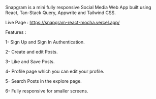 Snapgram is a mini fully responsive Social Media Web App built using React, Tan-Stack Query, Appwrite and Tailwind CSS.

Live Page : https://snapgram-react-mocha.vercel.app/

Features :

1- Sign Up and Sign In Authentication.

2- Create and edit Posts.

3- Like and Save Posts.

4- Profile page which you can edit your profile.

5- Search Posts in the explore page.

6- Fully responsive for smaller screens.

